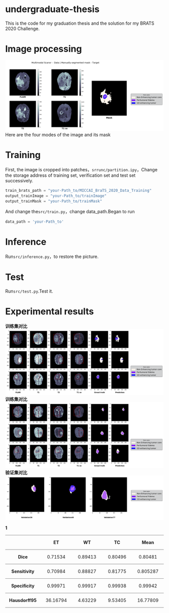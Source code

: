# undergraduate-thesis
This is the code for my graduation thesis and the solution for my BRATS 2020 Challenge.

# Image processing
![image](/image/data_sample.png)
Here are the four modes of the image and its mask

# Training

First, the image is cropped into patches，`srrunc/partition.ipy`，Change the storage address of training set, verification set and test set successively.

```python
train_brats_path = "your-Path_to/MICCAI_BraTS_2020_Data_Training"
output_trainImage = "your-Path_to/trainImage"
output_trainMask = "your-Path_to/trainMask"
```
And change the`src/train.py`，change data_path.Began to run

```python
data_path = 'your-Path_to'
```

# Inference

Run`src/inference.py`，to restore the picture.

# Test

Run`src/test.py`.Test it.

# Experimental results

**训练集对比**
![Train](/image/对比图.png)
**训练集对比**
![Train](/image/对比图2.png)
**验证集对比**
![Test](/image/验证集对比图.png)

**1**
<table class=MsoTable15Plain2 border=1 cellspacing=0 cellpadding=0
 style='border-collapse:collapse;border:none;mso-border-top-alt:solid #7F7F7F .5pt;
 mso-border-top-themecolor:text1;mso-border-top-themetint:128;mso-border-bottom-alt:
 solid #7F7F7F .5pt;mso-border-bottom-themecolor:text1;mso-border-bottom-themetint:
 128;mso-yfti-tbllook:1184;mso-padding-alt:0cm 5.4pt 0cm 5.4pt'>
 <tr style='mso-yfti-irow:-1;mso-yfti-firstrow:yes;mso-yfti-lastfirstrow:yes'>
  <td width=111 style='width:82.95pt;border-top:solid #7F7F7F 1.0pt;mso-border-top-themecolor:
  text1;mso-border-top-themetint:128;border-left:none;border-bottom:solid #7F7F7F 1.0pt;
  mso-border-bottom-themecolor:text1;mso-border-bottom-themetint:128;
  border-right:none;mso-border-top-alt:solid #7F7F7F .5pt;mso-border-top-themecolor:
  text1;mso-border-top-themetint:128;mso-border-bottom-alt:solid #7F7F7F .5pt;
  mso-border-bottom-themecolor:text1;mso-border-bottom-themetint:128;
  padding:0cm 5.4pt 0cm 5.4pt'>
  <p class=MsoNormal align=center style='text-align:center;mso-yfti-cnfc:5'><b><span
  lang=EN-US><o:p>&nbsp;</o:p></span></b></p>
  </td>
  <td width=111 style='width:82.95pt;border-top:solid #7F7F7F 1.0pt;mso-border-top-themecolor:
  text1;mso-border-top-themetint:128;border-left:none;border-bottom:solid #7F7F7F 1.0pt;
  mso-border-bottom-themecolor:text1;mso-border-bottom-themetint:128;
  border-right:none;mso-border-top-alt:solid #7F7F7F .5pt;mso-border-top-themecolor:
  text1;mso-border-top-themetint:128;mso-border-bottom-alt:solid #7F7F7F .5pt;
  mso-border-bottom-themecolor:text1;mso-border-bottom-themetint:128;
  padding:0cm 5.4pt 0cm 5.4pt'>
  <p class=MsoNormal align=center style='text-align:center;mso-yfti-cnfc:1'><b><span
  lang=EN-US>ET<o:p></o:p></span></b></p>
  </td>
  <td width=111 style='width:82.95pt;border-top:solid #7F7F7F 1.0pt;mso-border-top-themecolor:
  text1;mso-border-top-themetint:128;border-left:none;border-bottom:solid #7F7F7F 1.0pt;
  mso-border-bottom-themecolor:text1;mso-border-bottom-themetint:128;
  border-right:none;mso-border-top-alt:solid #7F7F7F .5pt;mso-border-top-themecolor:
  text1;mso-border-top-themetint:128;mso-border-bottom-alt:solid #7F7F7F .5pt;
  mso-border-bottom-themecolor:text1;mso-border-bottom-themetint:128;
  padding:0cm 5.4pt 0cm 5.4pt'>
  <p class=MsoNormal align=center style='text-align:center;mso-yfti-cnfc:1'><b><span
  lang=EN-US>WT<o:p></o:p></span></b></p>
  </td>
  <td width=111 style='width:82.95pt;border-top:solid #7F7F7F 1.0pt;mso-border-top-themecolor:
  text1;mso-border-top-themetint:128;border-left:none;border-bottom:solid #7F7F7F 1.0pt;
  mso-border-bottom-themecolor:text1;mso-border-bottom-themetint:128;
  border-right:none;mso-border-top-alt:solid #7F7F7F .5pt;mso-border-top-themecolor:
  text1;mso-border-top-themetint:128;mso-border-bottom-alt:solid #7F7F7F .5pt;
  mso-border-bottom-themecolor:text1;mso-border-bottom-themetint:128;
  padding:0cm 5.4pt 0cm 5.4pt'>
  <p class=MsoNormal align=center style='text-align:center;mso-yfti-cnfc:1'><b><span
  lang=EN-US>TC<o:p></o:p></span></b></p>
  </td>
  <td width=111 style='width:83.0pt;border-top:solid #7F7F7F 1.0pt;mso-border-top-themecolor:
  text1;mso-border-top-themetint:128;border-left:none;border-bottom:solid #7F7F7F 1.0pt;
  mso-border-bottom-themecolor:text1;mso-border-bottom-themetint:128;
  border-right:none;mso-border-top-alt:solid #7F7F7F .5pt;mso-border-top-themecolor:
  text1;mso-border-top-themetint:128;mso-border-bottom-alt:solid #7F7F7F .5pt;
  mso-border-bottom-themecolor:text1;mso-border-bottom-themetint:128;
  padding:0cm 5.4pt 0cm 5.4pt'>
  <p class=MsoNormal align=center style='text-align:center;mso-yfti-cnfc:1'><b><span
  lang=EN-US>Mean<o:p></o:p></span></b></p>
  </td>
 </tr>
 <tr style='mso-yfti-irow:0'>
  <td width=111 style='width:82.95pt;border:none;border-bottom:solid #7F7F7F 1.0pt;
  mso-border-bottom-themecolor:text1;mso-border-bottom-themetint:128;
  mso-border-top-alt:solid #7F7F7F .5pt;mso-border-top-themecolor:text1;
  mso-border-top-themetint:128;mso-border-top-alt:solid #7F7F7F .5pt;
  mso-border-top-themecolor:text1;mso-border-top-themetint:128;mso-border-bottom-alt:
  solid #7F7F7F .5pt;mso-border-bottom-themecolor:text1;mso-border-bottom-themetint:
  128;padding:0cm 5.4pt 0cm 5.4pt'>
  <p class=MsoNormal align=center style='text-align:center;mso-yfti-cnfc:68'><b><span
  lang=EN-US>Dice<o:p></o:p></span></b></p>
  </td>
  <td width=111 style='width:82.95pt;border:none;border-bottom:solid #7F7F7F 1.0pt;
  mso-border-bottom-themecolor:text1;mso-border-bottom-themetint:128;
  mso-border-top-alt:solid #7F7F7F .5pt;mso-border-top-themecolor:text1;
  mso-border-top-themetint:128;mso-border-top-alt:solid #7F7F7F .5pt;
  mso-border-top-themecolor:text1;mso-border-top-themetint:128;mso-border-bottom-alt:
  solid #7F7F7F .5pt;mso-border-bottom-themecolor:text1;mso-border-bottom-themetint:
  128;padding:0cm 5.4pt 0cm 5.4pt'>
  <p class=MsoNormal align=center style='text-align:center;mso-yfti-cnfc:64'><span
  lang=EN-US>0.71534</span></p>
  </td>
  <td width=111 style='width:82.95pt;border:none;border-bottom:solid #7F7F7F 1.0pt;
  mso-border-bottom-themecolor:text1;mso-border-bottom-themetint:128;
  mso-border-top-alt:solid #7F7F7F .5pt;mso-border-top-themecolor:text1;
  mso-border-top-themetint:128;mso-border-top-alt:solid #7F7F7F .5pt;
  mso-border-top-themecolor:text1;mso-border-top-themetint:128;mso-border-bottom-alt:
  solid #7F7F7F .5pt;mso-border-bottom-themecolor:text1;mso-border-bottom-themetint:
  128;padding:0cm 5.4pt 0cm 5.4pt'>
  <p class=MsoNormal align=center style='text-align:center;mso-yfti-cnfc:64'><span
  lang=EN-US>0.89413</span></p>
  </td>
  <td width=111 style='width:82.95pt;border:none;border-bottom:solid #7F7F7F 1.0pt;
  mso-border-bottom-themecolor:text1;mso-border-bottom-themetint:128;
  mso-border-top-alt:solid #7F7F7F .5pt;mso-border-top-themecolor:text1;
  mso-border-top-themetint:128;mso-border-top-alt:solid #7F7F7F .5pt;
  mso-border-top-themecolor:text1;mso-border-top-themetint:128;mso-border-bottom-alt:
  solid #7F7F7F .5pt;mso-border-bottom-themecolor:text1;mso-border-bottom-themetint:
  128;padding:0cm 5.4pt 0cm 5.4pt'>
  <p class=MsoNormal align=center style='text-align:center;mso-yfti-cnfc:64'><span
  lang=EN-US>0.80496</span></p>
  </td>
  <td width=111 style='width:83.0pt;border:none;border-bottom:solid #7F7F7F 1.0pt;
  mso-border-bottom-themecolor:text1;mso-border-bottom-themetint:128;
  mso-border-top-alt:solid #7F7F7F .5pt;mso-border-top-themecolor:text1;
  mso-border-top-themetint:128;mso-border-top-alt:solid #7F7F7F .5pt;
  mso-border-top-themecolor:text1;mso-border-top-themetint:128;mso-border-bottom-alt:
  solid #7F7F7F .5pt;mso-border-bottom-themecolor:text1;mso-border-bottom-themetint:
  128;padding:0cm 5.4pt 0cm 5.4pt'>
  <p class=MsoNormal align=center style='text-align:center;mso-yfti-cnfc:64'><span
  lang=EN-US>0.80481</span></p>
  </td>
 </tr>
 <tr style='mso-yfti-irow:1'>
  <td width=111 style='width:82.95pt;border:none;padding:0cm 5.4pt 0cm 5.4pt'>
  <p class=MsoNormal align=center style='text-align:center;mso-yfti-cnfc:4'><b><span
  lang=EN-US>Sensitivity<o:p></o:p></span></b></p>
  </td>
  <td width=111 style='width:82.95pt;border:none;padding:0cm 5.4pt 0cm 5.4pt'>
  <p class=MsoNormal align=center style='text-align:center'><span lang=EN-US>0.70984</span></p>
  </td>
  <td width=111 style='width:82.95pt;border:none;padding:0cm 5.4pt 0cm 5.4pt'>
  <p class=MsoNormal align=center style='text-align:center'><span lang=EN-US>0.88827</span></p>
  </td>
  <td width=111 style='width:82.95pt;border:none;padding:0cm 5.4pt 0cm 5.4pt'>
  <p class=MsoNormal align=center style='text-align:center'><span lang=EN-US>0.81775</span></p>
  </td>
  <td width=111 style='width:83.0pt;border:none;padding:0cm 5.4pt 0cm 5.4pt'>
  <p class=MsoNormal align=center style='text-align:center'><span lang=EN-US>0.805287</span></p>
  </td>
 </tr>
 <tr style='mso-yfti-irow:2'>
  <td width=111 style='width:82.95pt;border-top:solid #7F7F7F 1.0pt;mso-border-top-themecolor:
  text1;mso-border-top-themetint:128;border-left:none;border-bottom:solid #7F7F7F 1.0pt;
  mso-border-bottom-themecolor:text1;mso-border-bottom-themetint:128;
  border-right:none;mso-border-top-alt:solid #7F7F7F .5pt;mso-border-top-themecolor:
  text1;mso-border-top-themetint:128;mso-border-bottom-alt:solid #7F7F7F .5pt;
  mso-border-bottom-themecolor:text1;mso-border-bottom-themetint:128;
  padding:0cm 5.4pt 0cm 5.4pt'>
  <p class=MsoNormal align=center style='text-align:center;mso-yfti-cnfc:68'><b><span
  lang=EN-US>Specificity<o:p></o:p></span></b></p>
  </td>
  <td width=111 style='width:82.95pt;border-top:solid #7F7F7F 1.0pt;mso-border-top-themecolor:
  text1;mso-border-top-themetint:128;border-left:none;border-bottom:solid #7F7F7F 1.0pt;
  mso-border-bottom-themecolor:text1;mso-border-bottom-themetint:128;
  border-right:none;mso-border-top-alt:solid #7F7F7F .5pt;mso-border-top-themecolor:
  text1;mso-border-top-themetint:128;mso-border-bottom-alt:solid #7F7F7F .5pt;
  mso-border-bottom-themecolor:text1;mso-border-bottom-themetint:128;
  padding:0cm 5.4pt 0cm 5.4pt'>
  <p class=MsoNormal align=center style='text-align:center;mso-yfti-cnfc:64'><span
  lang=EN-US>0.99971</span></p>
  </td>
  <td width=111 style='width:82.95pt;border-top:solid #7F7F7F 1.0pt;mso-border-top-themecolor:
  text1;mso-border-top-themetint:128;border-left:none;border-bottom:solid #7F7F7F 1.0pt;
  mso-border-bottom-themecolor:text1;mso-border-bottom-themetint:128;
  border-right:none;mso-border-top-alt:solid #7F7F7F .5pt;mso-border-top-themecolor:
  text1;mso-border-top-themetint:128;mso-border-bottom-alt:solid #7F7F7F .5pt;
  mso-border-bottom-themecolor:text1;mso-border-bottom-themetint:128;
  padding:0cm 5.4pt 0cm 5.4pt'>
  <p class=MsoNormal align=center style='text-align:center;mso-yfti-cnfc:64'><span
  lang=EN-US>0.99917</span></p>
  </td>
  <td width=111 style='width:82.95pt;border-top:solid #7F7F7F 1.0pt;mso-border-top-themecolor:
  text1;mso-border-top-themetint:128;border-left:none;border-bottom:solid #7F7F7F 1.0pt;
  mso-border-bottom-themecolor:text1;mso-border-bottom-themetint:128;
  border-right:none;mso-border-top-alt:solid #7F7F7F .5pt;mso-border-top-themecolor:
  text1;mso-border-top-themetint:128;mso-border-bottom-alt:solid #7F7F7F .5pt;
  mso-border-bottom-themecolor:text1;mso-border-bottom-themetint:128;
  padding:0cm 5.4pt 0cm 5.4pt'>
  <p class=MsoNormal align=center style='text-align:center;mso-yfti-cnfc:64'><span
  lang=EN-US>0.99938</span></p>
  </td>
  <td width=111 style='width:83.0pt;border-top:solid #7F7F7F 1.0pt;mso-border-top-themecolor:
  text1;mso-border-top-themetint:128;border-left:none;border-bottom:solid #7F7F7F 1.0pt;
  mso-border-bottom-themecolor:text1;mso-border-bottom-themetint:128;
  border-right:none;mso-border-top-alt:solid #7F7F7F .5pt;mso-border-top-themecolor:
  text1;mso-border-top-themetint:128;mso-border-bottom-alt:solid #7F7F7F .5pt;
  mso-border-bottom-themecolor:text1;mso-border-bottom-themetint:128;
  padding:0cm 5.4pt 0cm 5.4pt'>
  <p class=MsoNormal align=center style='text-align:center;mso-yfti-cnfc:64'><span
  lang=EN-US>0.99942</span></p>
  </td>
 </tr>
 <tr style='mso-yfti-irow:3;mso-yfti-lastrow:yes'>
  <td width=111 style='width:82.95pt;border:none;border-bottom:solid #7F7F7F 1.0pt;
  mso-border-bottom-themecolor:text1;mso-border-bottom-themetint:128;
  mso-border-bottom-alt:solid #7F7F7F .5pt;mso-border-bottom-themecolor:text1;
  mso-border-bottom-themetint:128;padding:0cm 5.4pt 0cm 5.4pt'>
  <p class=MsoNormal align=center style='text-align:center;mso-yfti-cnfc:4'><b><span
  lang=EN-US>Hausdorff95<o:p></o:p></span></b></p>
  </td>
  <td width=111 style='width:82.95pt;border:none;border-bottom:solid #7F7F7F 1.0pt;
  mso-border-bottom-themecolor:text1;mso-border-bottom-themetint:128;
  mso-border-bottom-alt:solid #7F7F7F .5pt;mso-border-bottom-themecolor:text1;
  mso-border-bottom-themetint:128;padding:0cm 5.4pt 0cm 5.4pt'>
  <p class=MsoNormal align=center style='text-align:center'><span lang=EN-US>36.16794</span></p>
  </td>
  <td width=111 style='width:82.95pt;border:none;border-bottom:solid #7F7F7F 1.0pt;
  mso-border-bottom-themecolor:text1;mso-border-bottom-themetint:128;
  mso-border-bottom-alt:solid #7F7F7F .5pt;mso-border-bottom-themecolor:text1;
  mso-border-bottom-themetint:128;padding:0cm 5.4pt 0cm 5.4pt'>
  <p class=MsoNormal align=center style='text-align:center'><span lang=EN-US>4.63229</span></p>
  </td>
  <td width=111 style='width:82.95pt;border:none;border-bottom:solid #7F7F7F 1.0pt;
  mso-border-bottom-themecolor:text1;mso-border-bottom-themetint:128;
  mso-border-bottom-alt:solid #7F7F7F .5pt;mso-border-bottom-themecolor:text1;
  mso-border-bottom-themetint:128;padding:0cm 5.4pt 0cm 5.4pt'>
  <p class=MsoNormal align=center style='text-align:center'><span lang=EN-US>9.53405</span></p>
  </td>
  <td width=111 style='width:83.0pt;border:none;border-bottom:solid #7F7F7F 1.0pt;
  mso-border-bottom-themecolor:text1;mso-border-bottom-themetint:128;
  mso-border-bottom-alt:solid #7F7F7F .5pt;mso-border-bottom-themecolor:text1;
  mso-border-bottom-themetint:128;padding:0cm 5.4pt 0cm 5.4pt'>
  <p class=MsoNormal align=center style='text-align:center'><span lang=EN-US>16.77809</span></p>
  </td>
 </tr>
</table>





